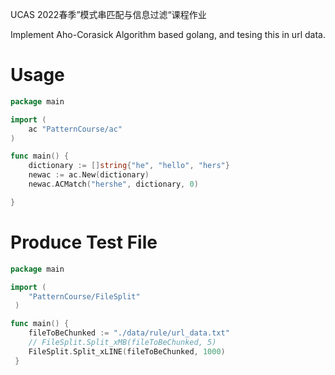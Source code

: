 UCAS 2022春季”模式串匹配与信息过滤“课程作业

Implement Aho-Corasick Algorithm based golang, and tesing this in url data.

# Usage
```go
package main

import (
	ac "PatternCourse/ac"
)

func main() {
	dictionary := []string{"he", "hello", "hers"}
	newac := ac.New(dictionary)
	newac.ACMatch("hershe", dictionary, 0)

}
````

# Produce Test File 
``` go
package main

import (
 	"PatternCourse/FileSplit"
 )

func main() {
 	fileToBeChunked := "./data/rule/url_data.txt"
 	// FileSplit.Split_xMB(fileToBeChunked, 5)
 	FileSplit.Split_xLINE(fileToBeChunked, 1000)
 }
```